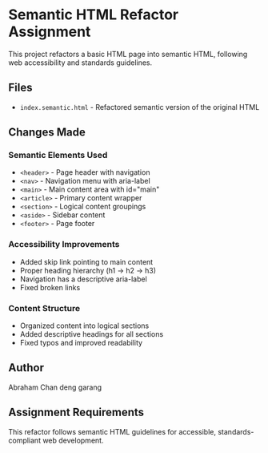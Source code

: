 # Semantic HTML Refactor Assignment

This project refactors a basic HTML page into semantic HTML, following web accessibility and standards guidelines.

## Files

- `index.semantic.html` - Refactored semantic version of the original HTML

## Changes Made

### Semantic Elements Used
- `<header>` - Page header with navigation
- `<nav>` - Navigation menu with aria-label
- `<main>` - Main content area with id="main"
- `<article>` - Primary content wrapper
- `<section>` - Logical content groupings
- `<aside>` - Sidebar content
- `<footer>` - Page footer

### Accessibility Improvements
- Added skip link pointing to main content
- Proper heading hierarchy (h1 → h2 → h3)
- Navigation has a descriptive aria-label
- Fixed broken links

### Content Structure
- Organized content into logical sections
- Added descriptive headings for all sections
- Fixed typos and improved readability

## Author

Abraham Chan deng garang

## Assignment Requirements

This refactor follows semantic HTML guidelines for accessible, standards-compliant web development.
